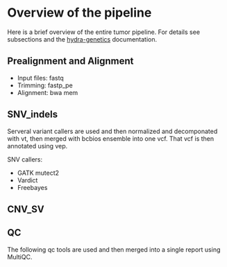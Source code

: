 # Overview of the pipeline
Here is a brief overview of the entire tumor pipeline. For details see subsections and the [hydra-genetics](https://github.com/hydra-genetics/hydra-genetics) documentation.

## Prealignment and Alignment
- Input files: fastq
- Trimming: fastp_pe
- Alignment: bwa mem

## SNV_indels
Serveral variant callers are used and then normalized and decomponated with vt, then merged with bcbios ensemble into one vcf. That vcf is then annotated using vep.

SNV callers: 
- GATK mutect2
- Vardict
- Freebayes


## CNV_SV

## QC
The following qc tools are used and then merged into a single report using MultiQC.


